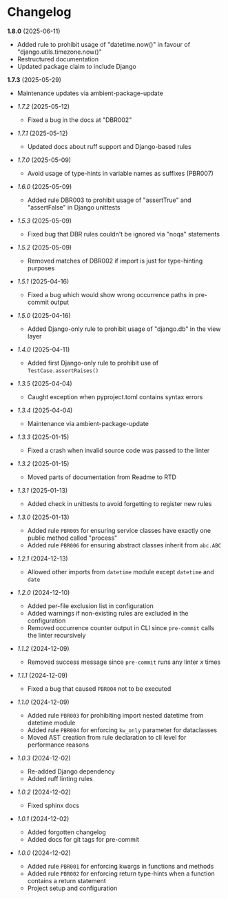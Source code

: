 # Changelog

**1.8.0** (2025-06-11)
  * Added rule to prohibit usage of "datetime.now()" in favour of "django.utils.timezone.now()"
  * Restructured documentation
  * Updated package claim to include Django

**1.7.3** (2025-05-29)
  * Maintenance updates via ambient-package-update

* *1.7.2* (2025-05-12)
    * Fixed a bug in the docs at "DBR002"

* *1.7.1* (2025-05-12)
    * Updated docs about ruff support and Django-based rules

* *1.7.0* (2025-05-09)
    * Avoid usage of type-hints in variable names as suffixes (PBR007)

* *1.6.0* (2025-05-09)
    * Added rule DBR003 to prohibit usage of "assertTrue" and "assertFalse" in Django unittests

* *1.5.3* (2025-05-09)
    * Fixed bug that DBR rules couldn't be ignored via "noqa" statements

* *1.5.2* (2025-05-09)
    * Removed matches of DBR002 if import is just for type-hinting purposes

* *1.5.1* (2025-04-16)
    * Fixed a bug which would show wrong occurrence paths in pre-commit output

* *1.5.0* (2025-04-16)
    * Added Django-only rule to prohibit usage of "django.db" in the view layer

* *1.4.0* (2025-04-11)
    * Added first Django-only rule to prohibit use of `TestCase.assertRaises()`

* *1.3.5* (2025-04-04)
    * Caught exception when pyproject.toml contains syntax errors

* *1.3.4* (2025-04-04)
    * Maintenance via ambient-package-update

* *1.3.3* (2025-01-15)
    * Fixed a crash when invalid source code was passed to the linter

* *1.3.2* (2025-01-15)
    * Moved parts of documentation from Readme to RTD

* *1.3.1* (2025-01-13)
    * Added check in unittests to avoid forgetting to register new rules

* *1.3.0* (2025-01-13)
    * Added rule `PBR005` for ensuring service classes have exactly one public method called "process"
    * Added rule `PBR006` for ensuring abstract classes inherit from `abc.ABC`

* *1.2.1* (2024-12-13)
    * Allowed other imports from `datetime` module except `datetime` and `date`

* *1.2.0* (2024-12-10)
    * Added per-file exclusion list in configuration
    * Added warnings if non-existing rules are excluded in the configuration
    * Removed occurrence counter output in CLI since `pre-commit` calls the linter recursively

* *1.1.2* (2024-12-09)
    * Removed success message since `pre-commit` runs any linter *x* times

* *1.1.1* (2024-12-09)
    * Fixed a bug that caused `PBR004` not to be executed

* *1.1.0* (2024-12-09)
    * Added rule `PBR003` for prohibiting import nested datetime from datetime module
    * Added rule `PBR004` for enforcing `kw_only` parameter for dataclasses
    * Moved AST creation from rule declaration to cli level for performance reasons

* *1.0.3* (2024-12-02)
    * Re-added Django dependency
    * Added ruff linting rules

* *1.0.2* (2024-12-02)
    * Fixed sphinx docs

* *1.0.1* (2024-12-02)
    * Added forgotten changelog
    * Added docs for git tags for pre-commit

* *1.0.0* (2024-12-02)
    * Added rule `PBR001` for enforcing kwargs in functions and methods
    * Added rule `PBR002` for enforcing return type-hints when a function contains a return statement
    * Project setup and configuration
